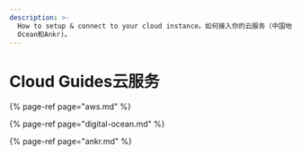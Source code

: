 ```yaml
---
description: >-
  How to setup & connect to your cloud instance。如何接入你的云服务（中国地区推荐AWS，Digital
  Ocean和Ankr)。
---
```


# Cloud Guides云服务

{% page-ref page="aws.md" %}

{% page-ref page="digital-ocean.md" %}

{% page-ref page="ankr.md" %}



